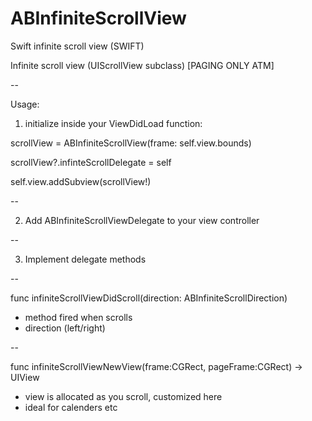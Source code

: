 # ABInfiniteScrollView
Swift infinite scroll view (SWIFT)


Infinite scroll view (UIScrollView subclass) [PAGING ONLY ATM]

--

Usage:

1. initialize inside your ViewDidLoad function:

scrollView = ABInfiniteScrollView(frame: self.view.bounds)

scrollView?.infinteScrollDelegate = self

self.view.addSubview(scrollView!)

--

2. Add ABInfiniteScrollViewDelegate to your view controller

--

3. Implement delegate methods

--

func infiniteScrollViewDidScroll(direction: ABInfiniteScrollDirection)

* method fired when scrolls
* direction (left/right)

--

func infiniteScrollViewNewView(frame:CGRect, pageFrame:CGRect) -> UIView

* view is allocated as you scroll, customized here
* ideal for calenders etc
